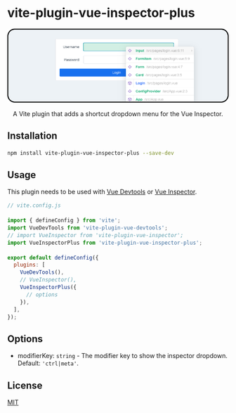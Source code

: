 # vite-plugin-vue-inspector-plus

<center>
  <img src="./screenshot.png" />
  <p>A Vite plugin that adds a shortcut dropdown menu for the Vue Inspector.</p>
</center>

## Installation

```bash
npm install vite-plugin-vue-inspector-plus --save-dev
```

## Usage

This plugin needs to be used with [Vue Devtools](https://github.com/vuejs/devtools) or [Vue Inspector](https://github.com/webfansplz/vite-plugin-vue-inspector).

```js
// vite.config.js

import { defineConfig } from 'vite';
import VueDevTools from 'vite-plugin-vue-devtools';
// import VueInspector from 'vite-plugin-vue-inspector';
import VueInspectorPlus from 'vite-plugin-vue-inspector-plus';

export default defineConfig({
  plugins: [
    VueDevTools(),
    // VueInspector(),
    VueInspectorPlus({
      // options
    }),
  ],
});
```

## Options

- modifierKey: `string` - The modifier key to show the inspector dropdown. Default: `'ctrl|meta'`.

## License

[MIT](./LICENSE)
